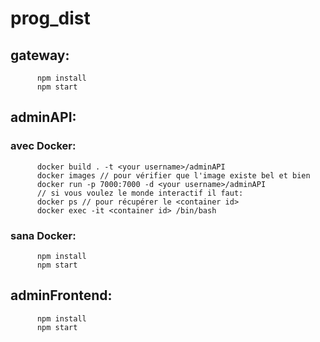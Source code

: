 # prog_dist

## gateway:
          npm install 
          npm start

## adminAPI:
### avec Docker:
          docker build . -t <your username>/adminAPI
          docker images // pour vérifier que l'image existe bel et bien 
          docker run -p 7000:7000 -d <your username>/adminAPI
          // si vous voulez le monde interactif il faut:
          docker ps // pour récupérer le <container id>
          docker exec -it <container id> /bin/bash
### sana Docker:
          npm install 
          npm start

## adminFrontend:
          npm install 
          npm start 
